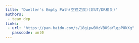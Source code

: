 ```yaml
---
title: "Dweller's Empty Path(空径之民)(非UT/DR相关)"
authors:
 - team_dep
links:
 - url: "https://pan.baidu.com/s/18gLpwBHzVBOSaYlgpP8kXg"
   passcode: unt0
---
```

